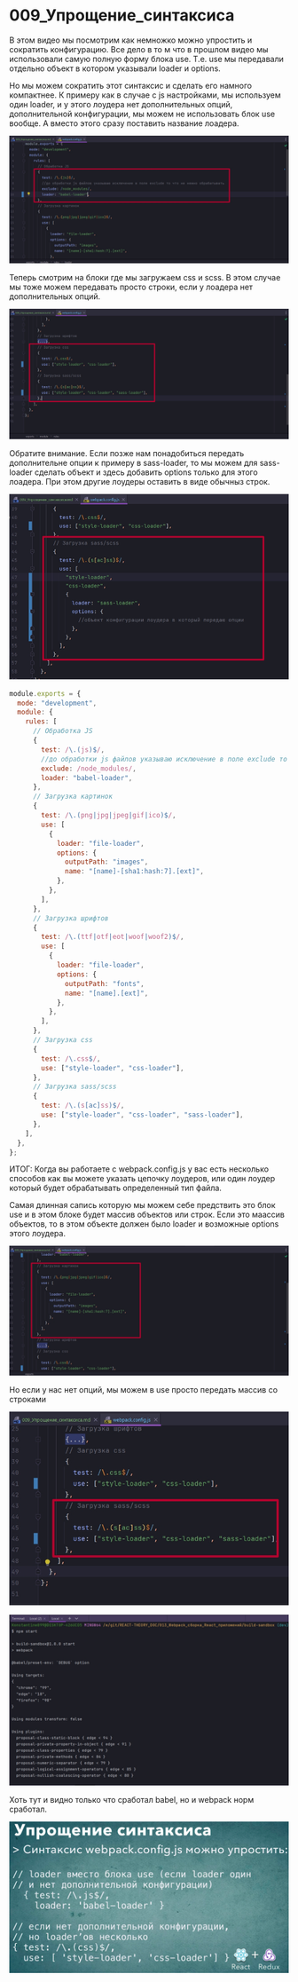 # 009_Упрощение_синтаксиса

В этом видео мы посмотрим как немножко можно упростить и сократить конфигурацию. Все дело в то м что в прошлом видео мы использовали самую полную форму блока use. Т.е. use мы передавали отдельно объект в котором указывали loader и options.

Но мы можем сократить этот синтаксис и сделать его намного компактнее. К примеру как в случае с js настройками, мы используем один loader, и у этого лоудера нет дополнительных опций, дополнительной конфигурации, мы можем не использовать блок use вообще. А вместо этого сразу поставить название лоадера.

![](img/001.jpg)

Теперь смотрим на блоки где мы загружаем css и scss. В этом случае мы тоже можем передавать просто строки, если у лоадера нет дополнительных опций.

![](img/002.jpg)

Обратите внимание. Если позже нам понадобиться передать дополнительне опции к примеру в sass-loader, то мы можем для sass-loader сделать объект и здесь добавить options только для этого лоадера. При этом другие лоудеры оставить в виде обычныз строк.

![](img/003.jpg)

```js
module.exports = {
  mode: "development",
  module: {
    rules: [
      // Обработка JS
      {
        test: /\.(js)$/,
        //до обработки js файлов указываю исключение в поле exclude то что не нежно обрабатывать
        exclude: /node_modules/,
        loader: "babel-loader",
      },
      // Загрузка картинок
      {
        test: /\.(png|jpg|jpeg|gif|ico)$/,
        use: [
          {
            loader: "file-loader",
            options: {
              outputPath: "images",
              name: "[name]-[sha1:hash:7].[ext]",
            },
          },
        ],
      },
      // Загрузка шрифтов
      {
        test: /\.(ttf|otf|eot|woof|woof2)$/,
        use: [
          {
            loader: "file-loader",
            options: {
              outputPath: "fonts",
              name: "[name].[ext]",
            },
          },
        ],
      },
      // Загрузка css
      {
        test: /\.css$/,
        use: ["style-loader", "css-loader"],
      },
      // Загрузка sass/scss
      {
        test: /\.(s[ac]ss)$/,
        use: ["style-loader", "css-loader", "sass-loader"],
      },
    ],
  },
};

```

ИТОГ: Когда вы работаете с webpack.config.js у вас есть несколько способов как вы можете указать цепочку лоудеров, или один лоудер который будет обрабатывать определенный тип файла. 

Самая длинная сапись которую мы можем себе предствить это блок use и в этом блоке будет массив объектов или строк. Если это маассив объектов, то в этом объекте должен было loader и возможные options этого лоудера.

![](img/004.jpg)

Но если у нас нет опций, мы можем в use просто передать массив со строками

![](img/005.jpg)

![](img/006.jpg)

Хоть тут и видно только что сработал babel, но и webpack норм сработал.

![](img/007.jpg)




